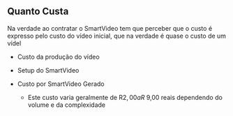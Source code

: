 ## Quanto Custa

Na verdade ao contratar o SmartVideo tem que perceber que o custo é expresso pelo custo do vídeo inicial, que na verdade é quase o custo de um vídel 

- Custo da produção do vídeo
  
- Setup do SmartVideo
  
- Custo por SmartVideo Gerado
  - Este custo varia geralmente de R$2,00 a R$ 9,00 reais dependendo do volume e da complexidade
